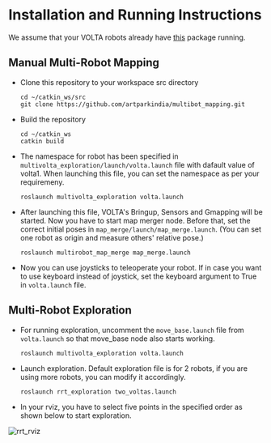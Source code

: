 # Installation and Running Instructions

We assume that your VOLTA robots already have [this](https://github.com/botsync/volta) package running.

## Manual Multi-Robot Mapping

- Clone this repository to your workspace src directory
  ```
  cd ~/catkin_ws/src
  git clone https://github.com/artparkindia/multibot_mapping.git
  ```
- Build the repository
  ```
  cd ~/catkin_ws
  catkin build
  ```
- The namespace for robot has been specified in `multivolta_exploration/launch/volta.launch` file with dafault value of volta1. When launching this file, you can set the namespace as per your requiremeny.
  ```
  roslaunch multivolta_exploration volta.launch
  ```
- After launching this file, VOLTA's Bringup, Sensors and Gmapping will be started. Now you have to start map merger node. Before that, set the correct initial poses in `map_merge/launch/map_merge.launch`. (You can set one robot as origin and measure others' relative pose.)
  ```
  roslaunch multirobot_map_merge map_merge.launch
  ```
- Now you can use joysticks to teleoperate your robot. If in case you want to use keyboard instead of joystick, set the keyboard argument to True in `volta.launch` file.


## Multi-Robot Exploration

- For running exploration, uncomment the `move_base.launch` file from `volta.launch` so that move_base node also starts working.
  ```
  roslaunch multivolta_exploration volta.launch
  ```
- Launch exploration. Default exploration file is for 2 robots, if you are using more robots, you can modify it accordingly.
  ```
  roslaunch rrt_exploration two_voltas.launch
  ```
- In your rviz, you have to select five points in the specified order as shown below to start exploration.

![rrt_rviz](https://user-images.githubusercontent.com/76533398/177487250-f9ff0f30-343c-4875-8f4a-549e7f5f1ea0.png)
